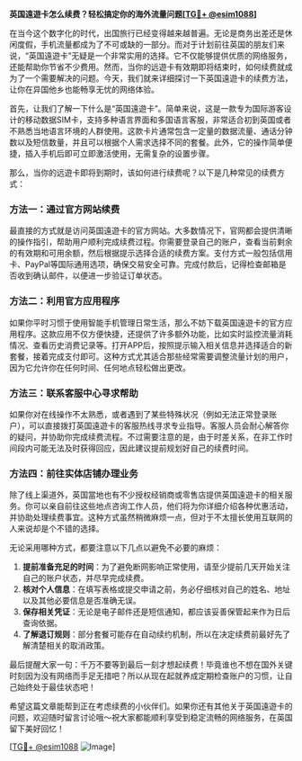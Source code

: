 **英国遠遊卡怎么续费？轻松搞定你的海外流量问题[[TG💪+ @esim1088](https://t.me/s/esim1088)]**

在当今这个数字化的时代，出国旅行已经变得越来越普遍。无论是商务出差还是休闲度假，手机流量都成为了不可或缺的一部分。而对于计划前往英国的朋友们来说，“英国遠遊卡”无疑是一个非常实用的选择。它不仅能够提供优质的网络服务，还能帮助你节省不少费用。然而，当你的远遊卡有效期即将结束时，如何续费就成为了一个需要解决的问题。今天，我们就来详细探讨一下英国遠遊卡的续费方法，让你在异国他乡也能畅享无忧的网络体验。

首先，让我们了解一下什么是“英国遠遊卡”。简单来说，这是一款专为国际游客设计的移动数据SIM卡，支持多种语言界面和多国语言客服，非常适合初到英国或者不熟悉当地语言环境的人群使用。这款卡片通常包含一定量的数据流量、通话分钟数以及短信数量，并且可以根据个人需求选择不同的套餐。此外，它的操作简单便捷，插入手机后即可立即激活使用，无需复杂的设置步骤。

那么，当你的远遊卡即将到期时，该如何进行续费呢？以下是几种常见的续费方式：

### 方法一：通过官方网站续费

最直接的方式就是访问英国遠遊卡的官方网站。大多数情况下，官网都会提供清晰的操作指引，帮助用户顺利完成续费过程。你需要登录自己的账户，查看当前剩余的有效期和可用余额，然后根据提示选择合适的续费方案。支付方式一般包括信用卡、PayPal等国际通用选项，确保交易安全可靠。完成付款后，记得检查邮箱是否收到确认邮件，以便进一步验证订单状态。

### 方法二：利用官方应用程序

如果你平时习惯于使用智能手机管理日常生活，那么不妨下载英国遠遊卡的官方应用程序。这款应用不仅方便快捷，还提供了许多额外功能，比如实时监控流量消耗情况、查看历史消费记录等。打开APP后，按照提示输入相关信息并选择适合的新套餐，接着完成支付即可。这种方式尤其适合那些经常需要调整流量计划的用户，因为它允许你在任何时间、任何地点轻松做出更改。

### 方法三：联系客服中心寻求帮助

如果你对在线操作不太熟悉，或者遇到了某些特殊状况（例如无法正常登录账户），可以直接拨打英国遠遊卡的客服热线寻求专业指导。客服人员会耐心解答你的疑问，并协助你完成续费流程。不过需要注意的是，由于时差关系，在非工作时间段内可能无法及时获得回应，因此建议提前规划好自己的续费时间。

### 方法四：前往实体店铺办理业务

除了线上渠道外，英国當地也有不少授权经销商或零售店提供英国遠遊卡的相关服务。你可以亲自前往这些地点咨询工作人员，他们将为你详细介绍各种优惠活动，并协助处理续费事宜。这种方式虽然稍微麻烦一点，但对于不太擅长使用互联网的人来说却是个不错的选择。

无论采用哪种方式，都要注意以下几点以避免不必要的麻烦：

1. **提前准备充足的时间**：为了避免断网影响正常使用，请至少提前几天开始关注自己的账户状态，并尽早完成续费。
2. **核对个人信息**：在填写表格或提交申请之前，务必仔细核对自己的姓名、地址以及其他必要信息是否准确无误。
3. **保存相关凭证**：无论是电子邮件还是短信通知，都应该妥善保管起来作为日后查询依据。
4. **了解退订规则**：部分套餐可能存在自动续约机制，所以在决定续费前最好先了解清楚相关的取消政策。

最后提醒大家一句：千万不要等到最后一刻才想起续费！毕竟谁也不想在国外关键时刻因为没有网络而手足无措吧？所以从现在起就养成定期检查账户的习惯，让自己始终处于最佳状态吧！

希望这篇文章能帮到正在考虑续费的小伙伴们。如果你还有其他关于英国遠遊卡的问题，欢迎随时留言讨论哦～祝大家都能顺利享受到稳定流畅的网络服务，在英国留下美好回忆！

[[TG💪+ @esim1088](https://t.me/s/esim1088) ![Image](https://i.postimg.cc/4NQfJmqS/Snipaste-2025-05-13-00-14-12.png)]